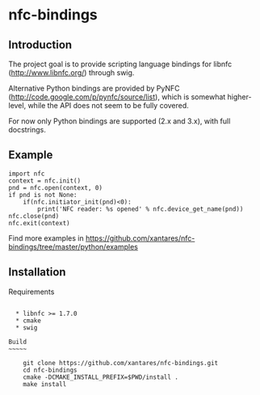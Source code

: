 nfc-bindings
============

Introduction
------------

The project goal is to provide scripting language bindings for libnfc (http://www.libnfc.org/) through swig.

Alternative Python bindings are provided by PyNFC (http://code.google.com/p/pynfc/source/list), which is somewhat higher-level, while the API does not seem to be fully covered.

For now only Python bindings are supported (2.x and 3.x), with full docstrings.

Example
-------

    import nfc
    context = nfc.init()
    pnd = nfc.open(context, 0)
    if pnd is not None:
        if(nfc.initiator_init(pnd)<0):
            print('NFC reader: %s opened' % nfc.device_get_name(pnd))
    nfc.close(pnd)
    nfc.exit(context)

Find more examples in https://github.com/xantares/nfc-bindings/tree/master/python/examples
    
Installation
------------

Requirements
~~~~~~~~~~~~

  * libnfc >= 1.7.0
  * cmake
  * swig
    
Build
~~~~~
    
    git clone https://github.com/xantares/nfc-bindings.git
    cd nfc-bindings
    cmake -DCMAKE_INSTALL_PREFIX=$PWD/install .
    make install
